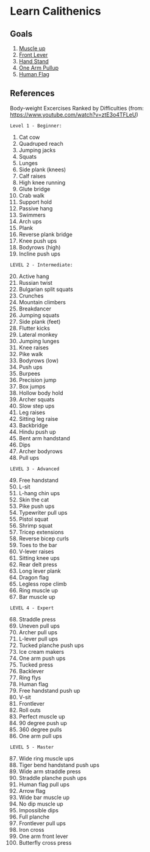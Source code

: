 # Learn Calithenics

## Goals

1. [Muscle up](Muscle-Up.md)
2. [Front Lever](Front-Lever.md)
3. [Hand Stand](Hand-Stand.md)
4. [One Arm Pullup](One-Arm-Pullup.md)
5. [Human Flag](Human-Flag.md)

## References

Body-weight Excercises Ranked by Difficulties (from: https://www.youtube.com/watch?v=ztE3o4TFLeU)

 ```
 Level 1 - Beginner:
 ```
1. Cat cow
2. Quadruped reach
3. Jumping jacks
4. Squats
5. Lunges
6. Side plank (knees)
7. Calf raises
8. High knee running
9. Glute bridge
10. Crab walk
11. Support hold
12. Passive hang
13. Swimmers
14. Arch ups
15. Plank
16. Reverse plank bridge
17. Knee push ups
18. Bodyrows (high)
19. Incline push ups

 ```
 LEVEL 2 - Intermediate:
 ```
20. Active hang
21. Russian twist
22. Bulgarian split squats
23. Crunches
24. Mountain climbers
25. Breakdancer
26. Jumping squats
27. Side plank (feet)
28. Flutter kicks
29. Lateral monkey
30. Jumping lunges
31. Knee raises
32. Pike walk
33. Bodyrows (low)
34. Push ups
35. Burpees
36. Precision jump
37. Box jumps
38. Hollow body hold
39. Archer squats
40. Slow step ups
41. Leg raises
42. Sitting leg raise
43. Backbridge
44. Hindu push up
45. Bent arm handstand
46. Dips
47. Archer bodyrows
48. Pull ups


 ```
 LEVEL 3 - Advanced
 ```
49. Free handstand
50. L-sit
51. L-hang chin ups
52. Skin the cat
53. Pike push ups
54. Typewriter pull ups
55. Pistol squat
56. Shrimp squat
57. Tricep extensions
58. Reverse bicep curls
59. Toes to the bar
60. V-lever raises
61. Sitting knee ups
62. Rear delt press
63. Long lever plank
64. Dragon flag
65. Legless rope climb
66. Ring muscle up
67. Bar muscle up


 ```
 LEVEL 4 - Expert
 ```
68. Straddle press
69. Uneven pull ups
70. Archer pull ups
71. L-lever pull ups
72. Tucked planche push ups
73. Ice cream makers
74. One arm push ups
75. Tucked press
76. Backlever
77. Ring flys
78. Human flag
79. Free handstand push up
80. V-sit
81. Frontlever
82. Roll outs
83. Perfect muscle up
84. 90 degree push up
85. 360 degree pulls
86. One arm pull ups

 ```
 LEVEL 5 - Master
 ```
87. Wide ring muscle ups
88. Tiger bend handstand push ups
89. Wide arm straddle press
90. Straddle planche push ups
91. Human flag pull ups
92. Arrow flag
93. Wide bar muscle up
94. No dip muscle up
95. Impossible dips
96. Full planche
97. Frontlever pull ups
98. Iron cross
99. One arm front lever
100. Butterfly cross press
